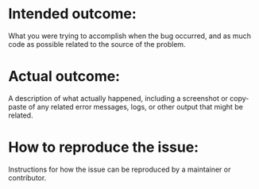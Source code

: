 # Intended outcome:
What you were trying to accomplish when the bug occurred, and as much code as possible related to the source of the problem.

# Actual outcome:
A description of what actually happened, including a screenshot or copy-paste of any related error messages, logs, or other output that might be related.

# How to reproduce the issue:
Instructions for how the issue can be reproduced by a maintainer or contributor.